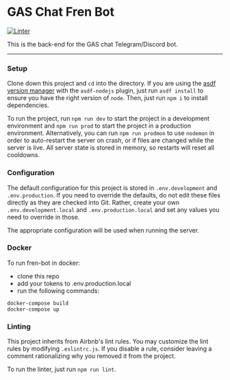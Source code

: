 # GAS Chat Fren Bot

[![Linter](https://github.com/AmmonHepworth/fren-bot/actions/workflows/lint.yml/badge.svg)](https://github.com/AmmonHepworth/fren-bot/actions/workflows/lint.yml)

This is the back-end for the GAS chat Telegram/Discord bot.

---

### Setup

Clone down this project and `cd` into the directory. If you are using the [asdf version manager](https://asdf-vm.com/#/) with the `asdf-nodejs` plugin, just run `asdf install` to ensure you have the right version of `node`. Then, just run `npm i` to install dependencies.

To run the project, run `npm run dev` to start the project in a development environment and `npm run prod` to start the project in a production environment. Alternatively, you can run `npm run prodmon` to use `nodemon` in order to auto-restart the server on crash, or if files are changed while the server is live. All server state is stored in memory, so restarts will reset all cooldowns.

### Configuration

The default configuration for this project is stored in `.env.development` and `.env.production`. If you need to override the defaults, do not edit these files directly as they are checked into Git. Rather, create your own `.env.development.local` and `.env.production.local` and set any values you need to override in those.

The appropriate configuration will be used when running the server.

### Docker

To run fren-bot in docker:

- clone this repo
- add your tokens to .env.production.local
- run the following commands:

```
docker-compose build
docker-compose up
```

### Linting

This project inherits from Airbnb's lint rules. You may customize the lint rules by modifying `.eslintrc.js`. If you disable a rule, consider leaving a comment rationalizing why you removed it from the project.

To run the linter, just run `npm run lint`.
